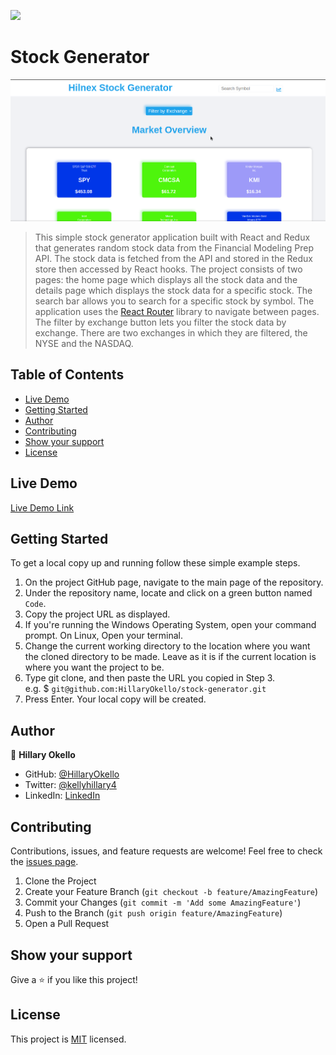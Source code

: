 ![](https://img.shields.io/badge/Microverse-blueviolet)

# Stock Generator

![Top Page Screenshot](./src/assets/screenshot.png)

> This simple stock generator application built with React and Redux that generates random stock data from the Financial Modeling Prep API. The stock data is fetched from the API and stored in the Redux store then accessed by React hooks. The project consists of two pages: the home page which displays all the stock data and the details page which displays the stock data for a specific stock. The search bar allows you to search for a specific stock by symbol. The application uses the [React Router](https://reactrouter.com/) library to navigate between pages. The filter by exchange button lets you filter the stock data by exchange. There are two exchanges in which they are filtered, the NYSE and the NASDAQ.

## Table of Contents

* [Live Demo](#live-demo)
* [Getting Started](#getting-started)
* [Author](#author)
* [Contributing](#contributing)
* [Show your support](#show-your-support)
* [License](#license)

## Live Demo

[Live Demo Link](https://stock-generator.netlify.app/)

## Getting Started

To get a local copy up and running follow these simple example steps.

1. On the project GitHub page, navigate to the main page of the repository.
2. Under the repository name, locate and click on a green button named `Code`.
3. Copy the project URL as displayed.
4. If you're running the Windows Operating System, open your command prompt. On Linux, Open your terminal.
5. Change the current working directory to the location where you want the cloned directory to be made. Leave as it is if the current location is where you want the project to be.
6. Type git clone, and then paste the URL you copied in Step 3. <br>
e.g. $ `git@github.com:HillaryOkello/stock-generator.git`
7. Press Enter. Your local copy will be created.

## Author

👤 **Hillary Okello**

* GitHub: [@HillaryOkello](https://github.com/HillaryOkello)
* Twitter: [@kellyhillary4](https://twitter.com/kellyhillary4)
* LinkedIn: [LinkedIn](https://www.linkedin.com/in/hillary-okello/)

## Contributing

Contributions, issues, and feature requests are welcome!
Feel free to check the [issues page](../../issues).

1. Clone the Project
2. Create your Feature Branch (`git checkout -b feature/AmazingFeature`)
3. Commit your Changes (`git commit -m 'Add some AmazingFeature'`)
4. Push to the Branch (`git push origin feature/AmazingFeature`)
5. Open a Pull Request

## Show your support

Give a ⭐️ if you like this project!

## License

This project is [MIT](./LICENSE) licensed.
